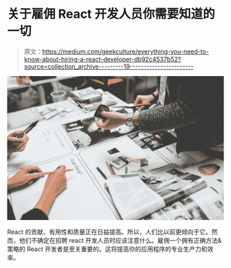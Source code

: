 # 关于雇佣 React 开发人员你需要知道的一切

> 原文：<https://medium.com/geekculture/everything-you-need-to-know-about-hiring-a-react-developer-db92c4537b52?source=collection_archive---------19----------------------->

![](img/e7bc4b67a5cc4d5926584f78abe5ea2c.png)

React 的贡献、有用性和质量正在日益提高。所以，人们比以前更倾向于它。然而，他们不确定在招聘 react 开发人员时应该注意什么。雇佣一个拥有正确方法&策略的 React 开发者是至关重要的。这将提高你的应用程序的专业生产力和效率。